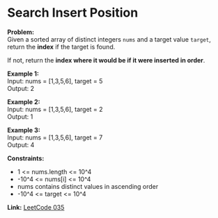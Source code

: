 # Search Insert Position

**Problem:**  
Given a sorted array of distinct integers `nums` and a target value `target`, return the **index** if the target is found.  

If not, return the **index where it would be if it were inserted in order**.

**Example 1:**  
Input: nums = [1,3,5,6], target = 5  
Output: 2

**Example 2:**  
Input: nums = [1,3,5,6], target = 2  
Output: 1

**Example 3:**  
Input: nums = [1,3,5,6], target = 7  
Output: 4

**Constraints:**  
- 1 <= nums.length <= 10^4  
- -10^4 <= nums[i] <= 10^4  
- nums contains distinct values in ascending order  
- -10^4 <= target <= 10^4

**Link:** [LeetCode 035](https://leetcode.com/problems/search-insert-position/)
